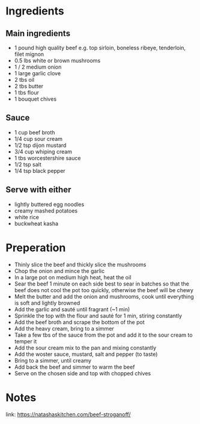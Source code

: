 # Ingredients

## Main ingredients
- 1 pound high quality beef
	e.g. top sirloin, boneless ribeye, tenderloin, filet mignon
- 0.5 lbs white or brown mushrooms
- 1 / 2 medium onion
- 1 large garlic clove
- 2 tbs oil
- 2 tbs butter
- 1 tbs flour
- 1 bouquet chives

## Sauce
- 1 cup beef broth
- 1/4 cup sour cream
- 1/2 tsp dijon mustard
- 3/4 cup whiping cream
- 1 tbs worcestershire sauce
- 1/2 tsp salt
- 1/4 tsp black pepper

## Serve with either
- lightly buttered egg noodles
- creamy mashed potatoes
- white rice
- buckwheat kasha

# Preperation

- Thinly slice the beef and thickly slice the mushrooms
- Chop the onion and mince the garlic
- In a large pot on medium high heat, heat the oil
- Sear the beef 1 minute on each side
	best to sear in batches so that the beef does not cool
	the pot too quickly, otherwise the beef will be chewy
- Melt the butter and add the onion and mushrooms,
	cook until everything is soft and lightly browned
- Add the garlic and sauté until fragrant (~1 min)
- Sprinkle the top with the flour and sauté for 1 min,
	stiring constantly
- Add the beef broth and scrape the bottom of the pot
- Add the heavy cream, bring to a simmer
- Take a few tbs of the sauce from the pot and add it to
	the sour cream to temper it
- Add the sour cream mix to the pan and mixing constantly
- Add the woster sauce, mustard, salt and pepper (to taste)
- Bring to a simmer, until creamy
- Add back the beef and simmer to warm the beef
- Serve on the chosen side and top with chopped chives

# Notes

link: https://natashaskitchen.com/beef-stroganoff/

